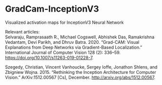 # GradCam-InceptionV3
Visualized activation maps for InceptionV3 Neural Network
  
Relevant articles:  
Selvaraju, Ramprasaath R., Michael Cogswell, Abhishek Das, Ramakrishna Vedantam, Devi Parikh, and Dhruv Batra. 2020. “Grad-CAM: Visual Explanations from Deep Networks via Gradient-Based Localization.” International Journal of Computer Vision 128 (2): 336–59. https://doi.org/10.1007/s11263-019-01228-7.  
  
Szegedy, Christian, Vincent Vanhoucke, Sergey Ioffe, Jonathon Shlens, and Zbigniew Wojna. 2015. “Rethinking the Inception Architecture for Computer Vision.” ArXiv:1512.00567 [Cs], December. http://arxiv.org/abs/1512.00567.

